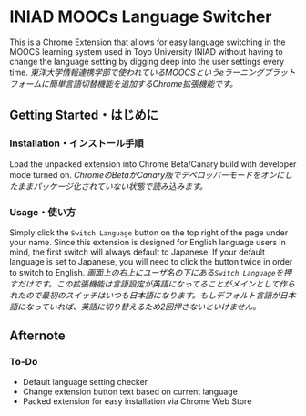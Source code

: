 # INIAD MOOCs Language Switcher
This is a Chrome Extension that allows for easy language switching in the MOOCS learning system used in Toyo University INIAD without having to change the language setting by digging deep into the user settings every time.
*東洋大学情報連携学部で使われているMOOCSというeラーニングプラットフォームに簡単言語切替機能を追加するChrome拡張機能です。*
## Getting Started・はじめに
### Installation・インストール手順
Load the unpacked extension into Chrome Beta/Canary build with developer mode turned on.
*ChromeのBetaかCanary版でデベロッパーモードをオンにしたままパッケージ化されていない状態で読み込みます。*
### Usage・使い方
Simply click the `Switch Language` button on the top right of the page under your name. Since this extension is designed for English language users in mind, the first switch will always default to Japanese. If your default language is set to Japanese, you will need to click the button twice in order to switch to English.
*画面上の右上にユーザ名の下にある`Switch Language`を押すだけです。この拡張機能は言語設定が英語になってることがメインとして作られたので最初のスイッチはいつも日本語になります。もしデフォルト言語が日本語になっていれば、英語に切り替えるため2回押さないといけません。*
## Afternote
### To-Do
 - Default language setting checker
 - Change extension button text based on current language
 - Packed extension for easy installation via Chrome Web Store

